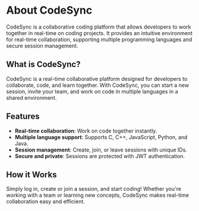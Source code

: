# About CodeSync

CodeSync is a collaborative coding platform that allows developers to work together in real-time on coding projects. It provides an intuitive environment for real-time collaboration, supporting multiple programming languages and secure session management.

## What is CodeSync?

CodeSync is a real-time collaborative platform designed for developers to collaborate, code, and learn together. With CodeSync, you can start a new session, invite your team, and work on code in multiple languages in a shared environment.

## Features

- **Real-time collaboration**: Work on code together instantly.
- **Multiple language support**: Supports C, C++, JavaScript, Python, and Java.
- **Session management**: Create, join, or leave sessions with unique IDs.
- **Secure and private**: Sessions are protected with JWT authentication.

## How it Works

Simply log in, create or join a session, and start coding! Whether you're working with a team or learning new concepts, CodeSync makes real-time collaboration easy and efficient.


